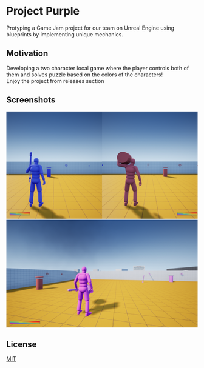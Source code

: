 # Project Purple
Protyping a Game Jam project for our team on Unreal Engine using blueprints by implementing unique mechanics.

## Motivation
Developing a two character local game where the player controls both of them and solves puzzle based on the colors of the characters!<br>
Enjoy the project from releases section

## Screenshots
<img src="1.png" width="750">
<img src="2.png" width="750">

## License
[MIT](https://choosealicense.com/licenses/mit/)
